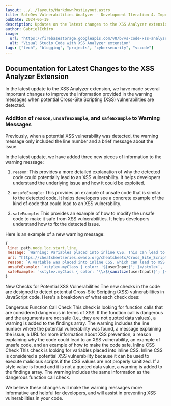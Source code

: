 ```yaml
---
layout: ../../layouts/MarkdownPostLayout.astro
title: SafeDev Vulnerabilities Analyzer - Development Iteration 4. Improved Warning Messages
pubDate: 2024-05-19
description: Updates on the latest changes to the XSS Analyzer extension, including more informative warning messages for potential Cross-Site Scripting vulnerabilities.
author: GabrielIchiro
image:
  url: "https://firebasestorage.googleapis.com/v0/b/vs-code-xss-analyzer.appspot.com/o/documentation%2Fimages%2FWhatsApp%20Image%202024-05-20%20at%2000.56.29.jpeg?alt=media&token=5f367851-0ea7-433a-b81c-6963183bf1e2"
  alt: "Visual Studio Code with XSS Analyzer extension"
tags: ["tech", "blogging", "projects", "cybersecurity", "vscode"]
---
```


## Documentation for Latest Changes to the XSS Analyzer Extension

In the latest update to the XSS Analyzer extension, we have made several important changes to improve the information provided in the warning messages when potential Cross-Site Scripting (XSS) vulnerabilities are detected.

### Addition of `reason`, `unsafeExample`, and `safeExample` to Warning Messages

Previously, when a potential XSS vulnerability was detected, the warning message only included the line number and a brief message about the issue.

In the latest update, we have added three new pieces of information to the warning message:

1. `reason`: This provides a more detailed explanation of why the detected code could potentially lead to an XSS vulnerability. It helps developers understand the underlying issue and how it could be exploited.

2. `unsafeExample`: This provides an example of unsafe code that is similar to the detected code. It helps developers see a concrete example of the kind of code that could lead to an XSS vulnerability.

3. `safeExample`: This provides an example of how to modify the unsafe code to make it safe from XSS vulnerabilities. It helps developers understand how to fix the detected issue.

Here is an example of a new warning message:

```javascript
{
 line: path.node.loc.start.line,
 message: `Warning: Variables placed into inline CSS. This can lead to XSS vulnerabilities at Line ${path.node.loc.start.line}`,
 url: "https://cheatsheetseries.owasp.org/cheatsheets/Cross_Site_Scripting_Prevention_Cheat_Sheet.html",
 reason: `A variable was placed into inline CSS, which can lead to XSS vulnerabilities if the variable's value is not properly sanitized.`,
 unsafeExample: `<style>.myClass { color: '${userInput}'; }</style>`,
 safeExample: `<style>.myClass { color: '\\x${sanitize(userInput)}'; }</style>`,
}
```

New Checks for Potential XSS Vulnerabilities
The new checks in the code are designed to detect potential Cross-Site Scripting (XSS) vulnerabilities in JavaScript code. Here's a breakdown of what each check does:

Dangerous Function Call Check
This check is looking for function calls that are considered dangerous in terms of XSS. If the function call is dangerous and the arguments are not safe (i.e., they are not quoted data values), a warning is added to the findings array.
The warning includes the line number where the potential vulnerability was found, a message explaining the issue, a URL for more information about XSS prevention, a reason explaining why the code could lead to an XSS vulnerability, an example of unsafe code, and an example of how to make the code safe.
Inline CSS Check
This check is looking for variables placed into inline CSS. Inline CSS is considered a potential XSS vulnerability because it can be used to execute malicious scripts if the CSS values are not properly sanitized.
If a style value is found and it is not a quoted data value, a warning is added to the findings array. The warning includes the same information as the dangerous function call check.

We believe these changes will make the warning messages more informative and helpful for developers, and will assist in preventing XSS vulnerabilities in your code.

